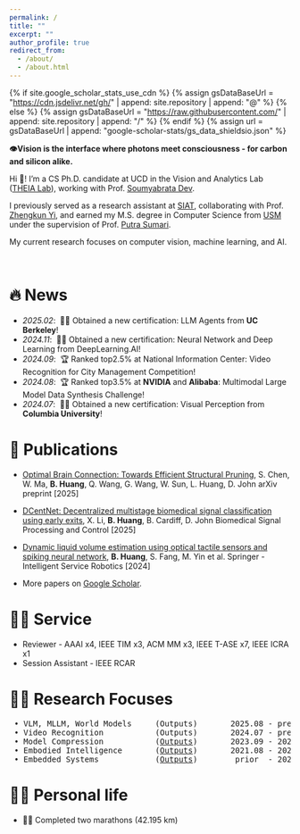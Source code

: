 ```yaml
---
permalink: /
title: ""
excerpt: ""
author_profile: true
redirect_from: 
  - /about/
  - /about.html
---
```


{% if site.google_scholar_stats_use_cdn %}
{% assign gsDataBaseUrl = "https://cdn.jsdelivr.net/gh/" | append: site.repository | append: "@" %}
{% else %}
{% assign gsDataBaseUrl = "https://raw.githubusercontent.com/" | append: site.repository | append: "/" %}
{% endif %}
{% assign url = gsDataBaseUrl | append: "google-scholar-stats/gs_data_shieldsio.json" %}

<span class='anchor' id='about-me'></span>


**👁️Vision is the interface where photons meet consciousness - for carbon and silicon alike.**  


Hi 👋! I’m a CS Ph.D. candidate at UCD in the Vision and Analytics Lab (<a href="https://soumyabrata.dev/theia/">THEIA Lab</a>), working with Prof. <a href="https://soumyabrata.dev/">Soumyabrata Dev</a>.  

I previously served as a research assistant at <a href="http://english.siat.cas.cn/">SIAT</a>, collaborating with Prof. <a href="https://scholar.google.com/citations?user=LggfIykAAAAJ&hl=en">Zhengkun Yi</a>, and earned my M.S. degree in Computer Science from <a href="https://www.usm.my/en/">USM</a> under the supervision of Prof. <a href="https://scholar.google.com/citations?user=OehI3nsAAAAJ&hl=en">Putra Sumari</a>.  


My current research focuses on computer vision, machine learning, and AI.  

<!--I have published several papers with total <a href='https://scholar.google.com/citations?user=WsVak2gAAAAJ'><img src="https://img.shields.io/endpoint?url={{ url | url_encode }}&logo=Google%20Scholar&labelColor=f6f6f6&color=9cf&style=flat&label=citations"></a> google scholar citations. 
-->

<br>


# 🔥 News
- *2025.02*: &nbsp;👨‍🎓 Obtained a new certification: LLM Agents from **UC Berkeley**!
- *2024.11*: &nbsp;👨‍🎓 Obtained a new certification: Neural Network and Deep Learning from DeepLearning.AI!
- *2024.09*: &nbsp;🏆 Ranked top2.5%<!--13/523--> at National Information Center: Video Recognition for City Management Competition!
- *2024.08*: &nbsp;🏆 Ranked top3.5%<!--38/1066--> at **NVIDIA** and **Alibaba**: Multimodal Large Model Data Synthesis Challenge!
- *2024.07*: &nbsp;👨‍🎓 Obtained a new certification: Visual Perception from **Columbia University**!


# 📝 Publications 

- [Optimal Brain Connection: Towards Efficient Structural Pruning](https://arxiv.org/abs/2508.05521), S. Chen, W. Ma, **B. Huang**, Q. Wang, G. Wang, W. Sun, L. Huang, D. John arXiv preprint [2025]
- [DCentNet: Decentralized multistage biomedical signal classification using early exits](https://doi.org/10.1016/j.bspc.2024.107468  ), X. Li, **B. Huang**, B. Cardiff, D. John Biomedical Signal Processing and Control [2025]
- [Dynamic liquid volume estimation using optical tactile sensors and spiking neural network](https://doi.org/10.1007/s11370-023-00488-0  ), **B. Huang**, S. Fang, M. Yin et al. Springer - Intelligent Service Robotics [2024]

- More papers on [Google Scholar](https://scholar.google.com/citations?user=WsVak2gAAAAJ).

# 👨‍💻 Service
- Reviewer - AAAI x4, IEEE TIM x3, ACM MM x3, IEEE T-ASE x7, IEEE ICRA x1
- Session Assistant - IEEE RCAR

# 👨‍💻 Research Focuses
<pre>
 • VLM, MLLM, World Models     (Outputs)       2025.08 - present
 • Video Recognition           (Outputs)       2024.07 - present
 • Model Compression           (<a href="https://github.com/microa/DSCEE">Outputs</a>)       2023.09 - 2024.06
 • Embodied Intelligence       (<a href="https://github.com/microa/Robotics">Outputs</a>)       2021.08 - 2023.08
 • Embedded Systems            (<a href="https://github.com/microa/Embedded_Projects">Outputs</a>)        prior  - 2021
</pre>

# 🏃‍♂️ Personal life
- 🏃‍♂️ Completed two marathons (42.195 km)
<br>
